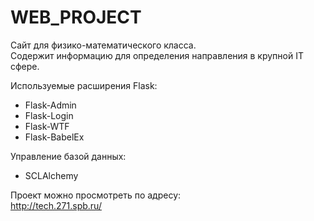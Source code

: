 # WEB_PROJECT
Сайт для физико-математического класса.  
Содержит информацию для определения направления в крупной IT сфере.  

Используемые расширения Flask:
- Flask-Admin
- Flask-Login
- Flask-WTF
- Flask-BabelEx  
  
Управление базой данных:
- SCLAlchemy  

Проект можно просмотреть по адресу:  
http://tech.271.spb.ru/

